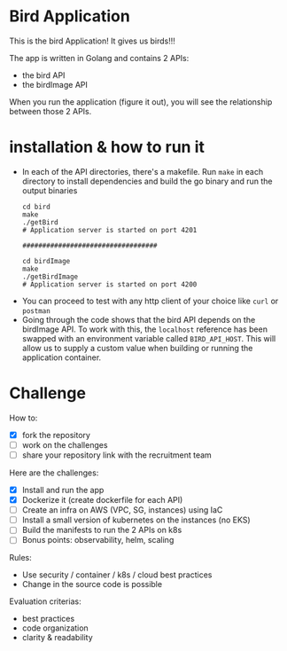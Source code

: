 # Bird Application

This is the bird Application! It gives us birds!!!

The app is written in Golang and contains 2 APIs:
- the bird API
- the birdImage API

When you run the application (figure it out), you will see the relationship between those 2 APIs.

# installation & how to run it

- In each of the API directories, there's a makefile. Run `make` in each directory to install dependencies and build the go binary and run the output binaries
  ```
  cd bird
  make
  ./getBird
  # Application server is started on port 4201

  ##################################

  cd birdImage
  make
  ./getBirdImage
  # Application server is started on port 4200
  ```
- You can proceed to test with any http client of your choice like `curl` or `postman`
- Going through the code shows that the bird API depends on the birdImage API. To work with this, the `localhost` reference has been swapped with an environment variable called `BIRD_API_HOST`. This will allow us to supply a custom value when building or running the application container.


# Challenge

How to:
- [x] fork the repository
- [ ] work on the challenges
- [ ] share your repository link with the recruitment team

Here are the challenges:
- [x] Install and run the app
- [x] Dockerize it (create dockerfile for each API)
- [ ] Create an infra on AWS (VPC, SG, instances) using IaC
- [ ] Install a small version of kubernetes on the instances (no EKS)
- [ ] Build the manifests to run the 2 APIs on k8s 
- [ ] Bonus points: observability, helm, scaling

Rules:
- Use security / container / k8s / cloud best practices
- Change in the source code is possible

Evaluation criterias:
- best practices
- code organization
- clarity & readability